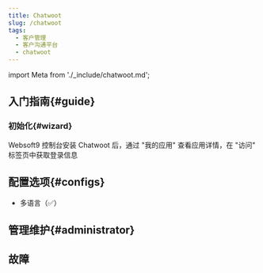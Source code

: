 ```yaml
---
title: Chatwoot
slug: /chatwoot
tags:
  - 客户管理
  - 客户沟通平台
  - chatwoot
---
```


import Meta from './_include/chatwoot.md';

<Meta name="meta" />

## 入门指南{#guide}

### 初始化{#wizard}

Websoft9 控制台安装 Chatwoot 后，通过 "我的应用" 查看应用详情，在 "访问" 标签页中获取登录信息


## 配置选项{#configs}

- 多语言（✅）

## 管理维护{#administrator}


## 故障
